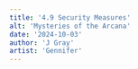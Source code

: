 ```yaml
---
title: '4.9 Security Measures'
alt: 'Mysteries of the Arcana'
date: '2024-10-03'
author: 'J Gray'
artist: 'Gennifer'
---
```

